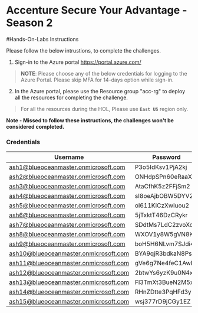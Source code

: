# Accenture Secure Your Advantage - Season 2 
#Hands-On-Labs Instructions 

Please follow the below intrustions, to complete the challenges. 

1. Sign-in to the Azure portal https://portal.azure.com/
> **NOTE**: Please choose any of the below credentials for logging to the Azure Portal. Please skip MFA for 14-days option while sign-in.

2. In the Azure portal, please use the Resource group "acc-rg" to deploy all the resources for completing the challenge. 
> For all the resources during the HOL, Please use **`East US`** region only.  

**Note - Missed to follow these instructions, the challenges won't be considered completed.**

### Credentials
                    
Username  | Password
------------- | -------------
ash1@blueoceanmaster.onmicrosoft.com  | P3o5IdKsv1PjA2kj
ash2@blueoceanmaster.onmicrosoft.com | ONHdpSPn60eRaaXD
ash3@blueoceanmaster.onmicrosoft.com | AtaCfhK5z2FFjSm2
ash4@blueoceanmaster.onmicrosoft.com | sI8oeAjbOBW5DYV2
ash5@blueoceanmaster.onmicrosoft.com | ol611KiCzXwIuou2
ash6@blueoceanmaster.onmicrosoft.com | 5jTxktT46DzCRykr
ash7@blueoceanmaster.onmicrosoft.com | SDdtMs7LdC2zvoXq
ash8@blueoceanmaster.onmicrosoft.com|WXOV1y8W5gVN8Kki
ash9@blueoceanmaster.onmicrosoft.com|boH5H6NLvm7SJdi4
ash10@blueoceanmaster.onmicrosoft.com|BYA9qjR3bdkaN8Ps
ash11@blueoceanmaster.onmicrosoft.com|gVe6g7Ne4feC1AwI
ash12@blueoceanmaster.onmicrosoft.com|2btwYs6yzK9u0N4x
ash13@blueoceanmaster.onmicrosoft.com|Fl3TmXt3BueN2M5x
ash14@blueoceanmaster.onmicrosoft.com|RHnZDtte3PqHFd3y
ash15@blueoceanmaster.onmicrosoft.com|wsj377rD9jCGy1EZ


